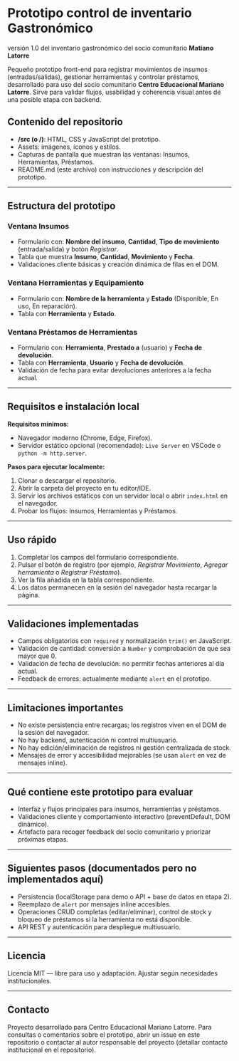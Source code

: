 <h1>Prototipo control de inventario Gastronómico</h1>
<p>versión 1.0 del inventario gastronómico del socio comunitario <b>Matiano Latorre</b></p>
<p>Pequeño prototipo front-end para registrar movimientos de insumos (entradas/salidas), gestionar herramientas y controlar préstamos, desarrollado para uso del socio comunitario <strong>Centro Educacional Mariano Latorre</strong>. Sirve para validar flujos, usabilidad y coherencia visual antes de una posible etapa con backend.</p>

<h2>Contenido del repositorio</h2>
<ul><li><strong>/src (o /)</strong>: HTML, CSS y JavaScript del prototipo.</li><li>Assets: imágenes, íconos y estilos.</li><li>Capturas de pantalla que muestran las ventanas: Insumos, Herramientas, Préstamos.</li><li>README.md (este archivo) con instrucciones y descripción del prototipo.</li></ul>
<hr />
<h2>Estructura del prototipo</h2>
<h3>Ventana Insumos</h3><ul><li>Formulario con: <strong>Nombre del insumo</strong>, <strong>Cantidad</strong>, <strong>Tipo de movimiento</strong> (entrada/salida) y botón <em>Registrar</em>.</li><li>Tabla que muestra <strong>Insumo</strong>, <strong>Cantidad</strong>, <strong>Movimiento</strong> y <strong>Fecha</strong>.</li><li>Validaciones cliente básicas y creación dinámica de filas en el DOM.</li></ul>
<h3>Ventana Herramientas y Equipamiento</h3><ul><li>Formulario con: <strong>Nombre de la herramienta</strong> y <strong>Estado</strong> (Disponible, En uso, En reparación).</li><li>Tabla con <strong>Herramienta</strong> y <strong>Estado</strong>.</li></ul>
<h3>Ventana Préstamos de Herramientas</h3><ul><li>Formulario con: <strong>Herramienta</strong>, <strong>Prestado a</strong> (usuario) y <strong>Fecha de devolución</strong>.</li><li>Tabla con <strong>Herramienta</strong>, <strong>Usuario</strong> y <strong>Fecha de devolución</strong>.</li><li>Validación de fecha para evitar devoluciones anteriores a la fecha actual.</li></ul>
<hr />
<h2>Requisitos e instalación local</h2><p><strong>Requisitos mínimos:</strong></p><ul><li>Navegador moderno (Chrome, Edge, Firefox).</li><li>Servidor estático opcional (recomendado): <code>Live Server</code> en VSCode o <code>python -m http.server</code>.</li></ul>
<p><strong>Pasos para ejecutar localmente:</strong></p><ol><li>Clonar o descargar el repositorio.</li><li>Abrir la carpeta del proyecto en tu editor/IDE.</li><li>Servir los archivos estáticos con un servidor local o abrir <code>index.html</code> en el navegador.</li><li>Probar los flujos: Insumos, Herramientas y Préstamos.</li></ol>
<hr />
<h2>Uso rápido</h2><ol><li>Completar los campos del formulario correspondiente.</li><li>Pulsar el botón de registro (por ejemplo, <em>Registrar Movimiento</em>, <em>Agregar herramienta</em> o <em>Registrar Préstamo</em>).</li><li>Ver la fila añadida en la tabla correspondiente.</li><li>Los datos permanecen en la sesión del navegador hasta recargar la página.</li></ol>
<hr />
<h2>Validaciones implementadas</h2><ul><li>Campos obligatorios con <code>required</code> y normalización <code>trim()</code> en JavaScript.</li><li>Validación de cantidad: conversión a <code>Number</code> y comprobación de que sea mayor que 0.</li><li>Validación de fecha de devolución: no permitir fechas anteriores al día actual.</li><li>Feedback de errores: actualmente mediante <code>alert</code> en el prototipo.</li></ul>
<hr />
<h2>Limitaciones importantes</h2><ul><li>No existe persistencia entre recargas; los registros viven en el DOM de la sesión del navegador.</li><li>No hay backend, autenticación ni control multiusuario.</li><li>No hay edición/eliminación de registros ni gestión centralizada de stock.</li><li>Mensajes de error y accesibilidad mejorables (se usan <code>alert</code> en vez de mensajes inline).</li></ul>
<hr />
<h2>Qué contiene este prototipo para evaluar</h2><ul><li>Interfaz y flujos principales para insumos, herramientas y préstamos.</li><li>Validaciones cliente y comportamiento interactivo (preventDefault, DOM dinámico).</li><li>Artefacto para recoger feedback del socio comunitario y priorizar próximas etapas.</li></ul>
<hr />
<h2>Siguientes pasos (documentados pero no implementados aquí)</h2><ul><li>Persistencia (localStorage para demo o API + base de datos en etapa 2).</li><li>Reemplazo de <code>alert</code> por mensajes inline accesibles.</li><li>Operaciones CRUD completas (editar/eliminar), control de stock y bloqueo de préstamos si la herramienta no está disponible.</li><li>API REST y autenticación para despliegue multiusuario.</li></ul>
<hr />
<h2>Licencia</h2><p>Licencia MIT — libre para uso y adaptación. Ajustar según necesidades institucionales.</p>
<hr />
<h2>Contacto</h2><p>Proyecto desarrollado para Centro Educacional Mariano Latorre. Para consultas o comentarios sobre el prototipo, abrir un issue en este repositorio o contactar al autor responsable del proyecto (detallar contacto institucional en el repositorio).</p>


